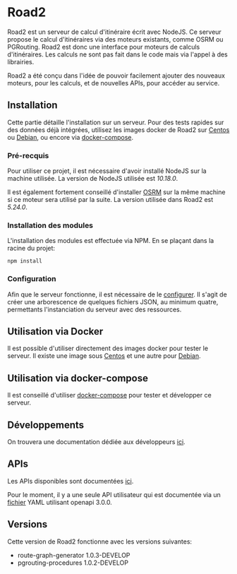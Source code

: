 # Road2

Road2 est un serveur de calcul d'itinéraire écrit avec NodeJS. Ce serveur propose le calcul d'itinéraires via des moteurs existants, comme OSRM ou PGRouting. Road2 est donc une interface pour moteurs de calculs d'itinéraires. Les calculs ne sont pas fait dans le code mais via l'appel à des librairies.

Road2 a été conçu dans l'idée de pouvoir facilement ajouter des nouveaux moteurs, pour les calculs, et de nouvelles APIs, pour accéder au service.

## Installation

Cette partie détaille l'installation sur un serveur. Pour des tests rapides sur des données déjà intégrées, utilisez les images docker de Road2 sur [Centos](./docker/centos/readme.md) ou [Debian](./docker/debian/readme.md), ou encore via [docker-compose](./docker/readme.md).

### Pré-recquis

Pour utiliser ce projet, il est nécessaire d'avoir installé NodeJS sur la machine utilisée. La version de NodeJS utilisée est *10.18.0*.

Il est également fortement conseillé d'installer [OSRM](https://github.com/Project-OSRM/osrm-backend) sur la même machine si ce moteur sera utilisé par la suite. La version utilisée dans Road2 est *5.24.0*.

### Installation des modules

L'installation des modules est effectuée via NPM. En se plaçant dans la racine du projet:
```
npm install
```

### Configuration

Afin que le serveur fonctionne, il est nécessaire de le [configurer](./documentation/io/readme.md). Il s'agit de créer une arborescence de quelques fichiers JSON, au minimum quatre, permettants l'instanciation du serveur avec des ressources.

## Utilisation via Docker

Il est possible d'utiliser directement des images docker pour tester le serveur. Il existe une image sous [Centos](./docker/centos/readme.md) et une autre pour [Debian](./docker/debian/readme.md).

## Utilisation via docker-compose

Il est conseillé d'utiliser [docker-compose](./docker/readme.md) pour tester et développer ce serveur.

## Développements 

On trouvera une documentation dédiée aux développeurs [ici](./documentation/index.md). 

## APIs

Les APIs disponibles sont documentées [ici](./documentation/apis/). 

Pour le moment, il y a une seule API utilisateur qui est documentée via un [fichier](./documentation/apis/simple/1.0.0/api.yaml) YAML utilisant openapi 3.0.0. 

## Versions

Cette version de Road2 fonctionne avec les versions suivantes:
- route-graph-generator 1.0.3-DEVELOP
- pgrouting-procedures 1.0.2-DEVELOP
